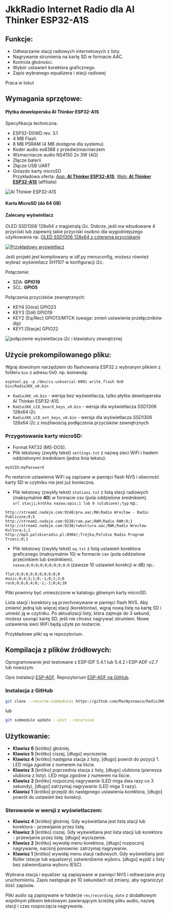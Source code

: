 # JkkRadio Internet Radio dla **AI Thinker ESP32-A1S**  
  
## **Funkcje:**  
- Odtwarzanie stacji radiowych internetowych z listy.  
- Nagrywanie strumienia na kartę SD w formacie AAC.  
- Kontrola głośności.  
- Wybór ustawień korektora graficznego.  
- Zapis wybranego equalizera i stacji radiowej
  
Praca w toku!  
  
## **Wymagania sprzętowe:**  
#### Płytka deweloperska **AI Thinker ESP32-A1S**  
Specyfikacja techniczna:  
- ESP32-D0WD rev. 3.1  
- 4 MB Flash  
- 8 MB PSRAM (4 MB dostępne dla systemu)
- Koder audio es8388 z przedwzmacniaczem  
- Wzmacniacze audio NS4150 2x 3W (4Ω)   
- Złącze baterii   
- Złącze USB UART  
- Gniazdo karty microSD  
Przykładowa oferta: [App: **AI Thinker ESP32-A1S**](https://s.click.aliexpress.com/e/_ooTic0A), [Web: **AI Thinker ESP32-A1S**](https://s.click.aliexpress.com/e/_onbBPzW) (affiliate)

![AI Thinker ESP32-A1S](img/ESP32A1S.jpeg)
  
#### Karta MicroSD (do 64 GB)  

#### Zalecany wyświetlacz

OLED SSD1306 128x64 z magistralą i2c. Dobrze, jeśli ma wbudowane 4 przyciski lub zapewnij takie przyciski osobno dla wygodniejszego użytkowania np. [OLED SSD1306 128x64 z czterema przyciskami](https://s.click.aliexpress.com/e/_oFKo8XC)

[![Przykładowy wyświetlacz](img/OLED-i2c.jpeg)](https://s.click.aliexpress.com/e/_oFKo8XC)

Jeśli projekt jest kompilowany w idf.py menuconfig, możesz również wybrać wyświetlacz SH1107 w konfiguracji i2c.

Połączenie:
- SDA: **GPIO18**
- SCL: **GPIO5**

Połączenia przycisków zewnętrznych:
- KEY4 [Góra] GPIO23
- KEY3 [Dół] GPIO19
- KEY2 [Eq/Rec] GPIO13/MTCK (uwaga: zmień ustawienia przełączników dip)
- KEY1 [Stacje] GPIO22

![połączenie wyświetlacza i2c i klawiatury zewnętrznej](img/ESP32A1S-OLED-connections.jpeg)
  
## Użycie prekompilowanego pliku:  
Wgraj dowolnym narzędziem do flashowania ESP32 z wybranym plikiem z folderu `bin` z adresu 0x0. np. komendą:   
```
esptool.py -p /dev/cu.usbserial-0001 write_flash 0x0 bin/RadioJKK_v0.bin  
```
- `RadioJKK_v0.bin` - wersja bez wyświetlacza, tylko płytka deweloperska AI Thinker ESP32-A1S
- `RadioJKK_LCD_board_keys_v0.bin` - wersja dla wyświetlacza SSD1306 128x64 i2c
- `RadioJKK_LCD_ext_keys_v0.bin` - wersja dla wyświetlacza SSD1306 128x64 i2c z możliwością podłączenia przycisków zewnętrznych

  
### Przygotowanie karty microSD:  
- Format FAT32 (MS-DOS).  
- Plik tekstowy (zwykły tekst) `settings.txt` z nazwą sieci WiFi i hasłem oddzielonymi średnikiem (jedna linia tekstu):  
```
mySSID;myPassword
```

Po restarcie ustawienia WiFi są zapisane w pamięci flash NVS i obecność karty SD w czytniku nie jest już konieczna.
  
- Plik tekstowy (zwykły tekst) `stations.txt` z listą stacji radiowych (maksymalnie **40**) w formacie csv (pola oddzielone średnikiem).  
`url stacji;krótka nazwa;opis;1 lub 0 (ulubione);typ` np.:  
```
http://stream2.nadaje.com:9248/prw.aac;RW;Radio Wrocław - Radio Publiczne;0;5  
http://stream2.nadaje.com:9228/ram.aac;RAM;Radio RAM;0;1  
http://stream2.nadaje.com:9238/rwkultura.aac;RWK;Radio Wrocław Kultura;1;1  
http://mp3.polskieradio.pl:8904/;Trójka;Polskie Radio Program Trzeci;0;1  
```

- Plik tekstowy (zwykły tekst) `eq.txt` z listą ustawień korektora graficznego (maksymalnie 10) w formacie csv (pola oddzielone przecinkiem lub średnikiem).  
`nazwa;0;0;0;0;0;0;0;0;0;0` (zawsze 10 ustawień korekcji w dB) np.:  
```
flat;0;0;0;0;0;0;0;0;0;0
music;0;4;3;1;0;-1;0;1;3;6
rock;0;6;6;4;0;-1;-1;0;6;10
```
  
Pliki powinny być umieszczone w katalogu głównym karty microSD.  

Lista stacji i korektory są przechowywane w pamięci flash NVS. Aby zmienić jedną lub więcej stacji (korektorów), wgraj nową listę na kartę SD i umieść ją w czytniku. Po aktualizacji listy, która zajmuje do 3 sekund, możesz usunąć kartę SD, jeśli nie chcesz nagrywać strumieni. Nowe ustawienia sieci WiFi będą użyte po restarcie.
  
Przykładowe pliki są w repozytorium.  
  
## Kompilacja z plików źródłowych:  
Oprogramowanie jest testowane z ESP-IDF 5.4.1 lub 5.4.2 i ESP-ADF v2.7 lub nowszym.  
  
Opis instalacji [ESP-ADF](https://docs.espressif.com/projects/esp-adf/en/latest/get-started/index.html#quick-start). Repozytorium [ESP-ADF na GitHub](https://github.com/espressif/esp-adf).  

### Instalacja z GitHub
```bash
git clone --recurse-submodules https://github.com/MacWyznawca/RadioJKK.git
```
lub
```bash
git submodule update --init --recursive
```
  
## Użytkowanie:  
- **Klawisz 6** [krótko] głośniej.  
- **Klawisz 5** [krótko] ciszej, [długo] wyciszenie.  
- **Klawisz 4** [krótko] następna stacja z listy, [długo] powrót do pozycji 1. LED miga zgodnie z numerem na liście.  
- **Klawisz 3** [krótko] poprzednia stacja z listy, [długo] ulubiona (pierwsza ulubiona z listy). LED miga zgodnie z numerem na liście.  
- **Klawisz 2** [krótko] rozpocznij nagrywanie (LED miga dwa razy co 3 sekundy), [długo] zatrzymaj nagrywanie (LED miga 3 razy).  
- **Klawisz 1** [krótko] przejdź do następnego ustawienia korektora, [długo] powrót do ustawień bez korekcji.  

### Sterowanie w wersji z wyświetlaczem:
- **Klawisz 4** [krótko] głośniej. Gdy wyświetlana jest lista stacji lub korektora - przewijanie przez listę.
- **Klawisz 3** [krótko] ciszej. Gdy wyświetlana jest lista stacji lub korektora - przewijanie przez listę. [długo] wyciszenie.  
- **Klawisz 2** [krótko] wywołaj menu korektora, [długo] rozpocznij nagrywanie, naciśnij ponownie: zatrzymaj nagrywanie.  
- **Klawisz 1** [krótko] wywołaj menu stacji radiowych. Gdy wyświetlany jest Roller (stacje lub equalizery) zatwierdzenie wyboru. [długo] wyjdź z listy bez zatwierdzania wyboru (ESC).  

Wybrana stacja i equalizer są zapisywane w pamięci NVS i odtwarzane przy uruchomieniu. Zapis następuje po 10 sekundach od zmiany, aby ograniczyć ilóść zapisów.
    
Pliki audio są zapisywane w folderze `rec/recording_date` z dodatkowym wspólnym plikiem tekstowym zawierającym ścieżkę pliku audio, nazwę stacji i czas rozpoczęcia nagrywania.
